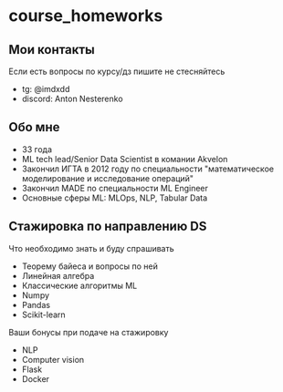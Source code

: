 # course_homeworks

## Мои контакты

Если есть вопросы по курсу/дз пишите не стесняйтесь

- tg: @imdxdd
- discord: Anton Nesterenko

## Обо мне

- 33 года
- ML tech lead/Senior Data Scientist в комании Akvelon
- Закончил ИГТА в 2012 году по специальности "математическое моделирование и исследование операций"
- Закончил MADE по специальности ML Engineer
- Основные сферы ML: MLOps, NLP, Tabular Data

## Стажировка по направлению DS

Что необходимо знать и буду спрашивать

- Теорему байеса и вопросы по ней
- Линейная алгебра
- Классические алгоритмы ML
- Numpy
- Pandas
- Scikit-learn

Ваши бонусы при подаче на стажировку

- NLP
- Computer vision
- Flask
- Docker
